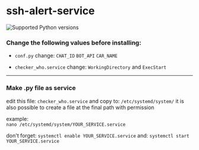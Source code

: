 # ssh-alert-service
![Supported Python versions](https://img.shields.io/badge/python-3.9-green.svg)
 
### Change the following values before installing:

- ```conf.py``` change: `CHAT_ID` `BOT_API` `CAR_NAME`

- `checker_who.service` change: `WorkingDirectory` and `ExecStart`
***
  
### Make .py file as service
edit this file: ```checker_who.service``` and copy to: `/etc/systemd/system/`
it is also possible to create a file at the final path with permission

example:  
```nano /etc/systemd/system/YOUR_SERVICE.service```

don't forget: `systemctl enable YOUR_SERVICE.service`
and: `systemctl start YOUR_SERVICE.service`
